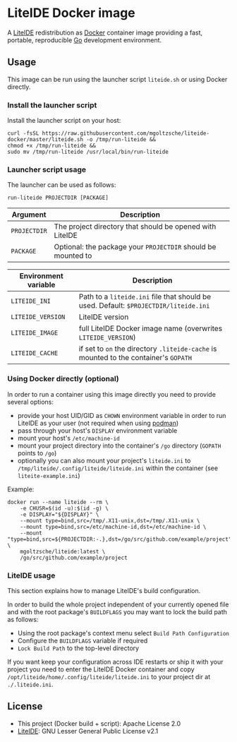 # LiteIDE Docker image

A [LiteIDE](https://github.com/visualfc/liteide) redistribution as
[Docker](https://www.docker.com) container image providing a fast,
portable, reproducible [Go](https://golang.org/) development
environment.


## Usage

This image can be run using the launcher script `liteide.sh` or using
Docker directly.

### Install the launcher script

Install the launcher script on your host:
```
curl -fsSL https://raw.githubusercontent.com/mgoltzsche/liteide-docker/master/liteide.sh -o /tmp/run-liteide &&
chmod +x /tmp/run-liteide &&
sudo mv /tmp/run-liteide /usr/local/bin/run-liteide
```

### Launcher script usage

The launcher can be used as follows:
```
run-liteide PROJECTDIR [PACKAGE]
```

| Argument     | Description |
| ------------ | ----------- |
| `PROJECTDIR` | The project directory that should be opened with LiteIDE |
| `PACKAGE`    | Optional: the package your `PROJECTDIR` should be mounted to |

| Environment variable | Description |
| -------------------- | ----------- |
| `LITEIDE_INI`     | Path to a `liteide.ini` file that should be used. Default: `$PROJECTDIR/liteide.ini` |
| `LITEIDE_VERSION` | LiteIDE version |
| `LITEIDE_IMAGE`   | full LiteIDE Docker image name (overwrites `LITEIDE_VERSION`) |
| `LITEIDE_CACHE`   | if set to `on` the directory `.liteide-cache` is mounted to the container's `GOPATH` |


### Using Docker directly (optional)

In order to run a container using this image directly you need to
provide several options:

- provide your host UID/GID as `CHOWN` environment variable in order to run LiteIDE as your user (not required when using [podman](https://podman.io/))
- pass through your host's `DISPLAY` environment variable
- mount your host's `/etc/machine-id`
- mount your project directory into the container's `/go` directory (`GOPATH` points to `/go`)
- optionally you can also mount your project's `liteide.ini` to `/tmp/liteide/.config/liteide/liteide.ini` within the container (see `liteite-example.ini`)

Example:
```
docker run --name liteide --rm \
	-e CHUSR=$(id -u):$(id -g) \
	-e DISPLAY="${DISPLAY}" \
	--mount type=bind,src=/tmp/.X11-unix,dst=/tmp/.X11-unix \
	--mount type=bind,src=/etc/machine-id,dst=/etc/machine-id \
	--mount "type=bind,src=${PROJECTDIR:-.},dst=/go/src/github.com/example/project" \
	mgoltzsche/liteide:latest \
	/go/src/github.com/example/project
```


### LiteIDE usage

This section explains how to manage LiteIDE's build configuration.  

In order to build the whole project independent of your currently
opened file and with the root package's `BUILDFLAGS` you may want
to lock the build path as follows:

- Using the root package's context menu select `Build Path Configuration`
- Configure the `BUILDFLAGS` variable if required
- `Lock Build Path` to the top-level directory

If you want keep your configuration across IDE restarts or ship it with
your project you need to enter the LiteIDE Docker container and copy 
`/opt/liteide/home/.config/liteide/liteide.ini` to your project dir at
`./.liteide.ini`.


## License

- This project (Docker build + script): Apache License 2.0
- [LiteIDE](https://github.com/visualfc/liteide): GNU Lesser General Public License v2.1
